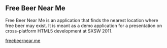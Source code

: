 Free Beer Near Me
----------------------

Free Beer Near Me is an application that finds the nearest location where free beer may exist.  It is meant as a demo application for a presentation on cross-platform HTML5 development at SXSW 2011.

[freebeernear.me](http://freebeernear.me)